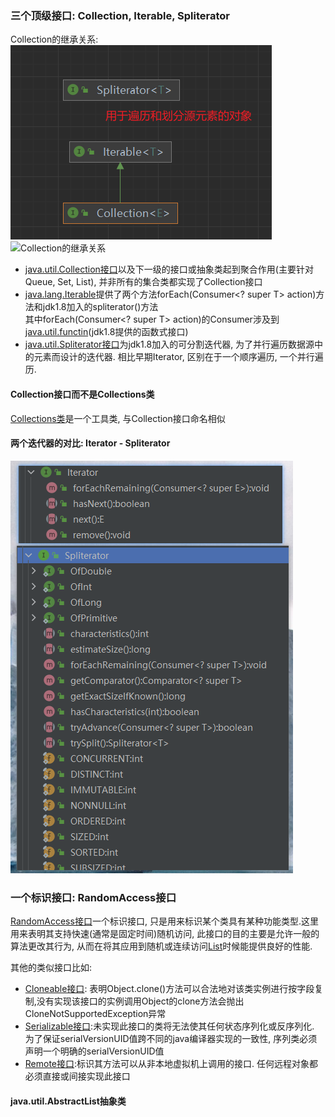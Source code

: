 
### 三个顶级接口: Collection<E>, Iterable<T>, Spliterator<T>

Collection的继承关系:<br>
<img src=".jcf_images/2ead3d5b.png"/>
![Collection的继承关系](https://github.com/mozss/read-java/raw/.jcf_images/2ead3d5b.png)

- [java.util.Collection接口](src/java/util/Collection.java)以及下一级的接口或抽象类起到聚合作用(主要针对Queue, Set, List), 并非所有的集合类都实现了Collection接口
- [java.lang.Iterable](src/java/lang/Iterable.java)提供了两个方法forEach(Consumer<? super T> action)方法和jdk1.8加入的spliterator()方法<br>
其中forEach(Consumer<? super T> action)的Consumer涉及到[java.util.functin](ju.function.md)(jdk1.8提供的函数式接口)
- [java.util.Spliterator接口](src/java/util/Spliterator.java)为jdk1.8加入的可分割迭代器, 为了并行遍历数据源中的元素而设计的迭代器. 相比早期Iterator, 区别在于一个顺序遍历, 一个并行遍历.

#### Collection<E>接口而不是Collections类
[Collections类](src/java/util/Collections.java)是一个工具类, 与Collection<E>接口命名相似


#### 两个迭代器的对比: Iterator - Spliterator
![Iterator与Spliterator对比](.jcf_images/96cd701c.png)

### 一个标识接口: RandomAccess接口
[RandomAccess接口](src/java/util/RandomAccess.java)一个标识接口, 只是用来标识某个类具有某种功能类型.这里用来表明其支持快速(通常是固定时间)随机访问, 此接口的目的主要是允许一般的算法更改其行为, 从而在将其应用到随机或连续访问[List](jcf-list.md)时候能提供良好的性能.<br>

其他的类似接口比如: 
- [Cloneable接口](src/java/lang/Cloneable.java): 表明Object.clone()方法可以合法地对该类实例进行按字段复制,没有实现该接口的实例调用Object的clone方法会抛出CloneNotSupportedException异常
- [Serializable接口](src/java/io/Serializable.java):未实现此接口的类将无法使其任何状态序列化或反序列化. 为了保证serialVersionUID值跨不同的java编译器实现的一致性, 序列类必须声明一个明确的serialVersionUID值
- [Remote接口](src/java/rmi/Remote.java):标识其方法可以从非本地虚拟机上调用的接口. 任何远程对象都必须直接或间接实现此接口

#### java.util.AbstractList抽象类